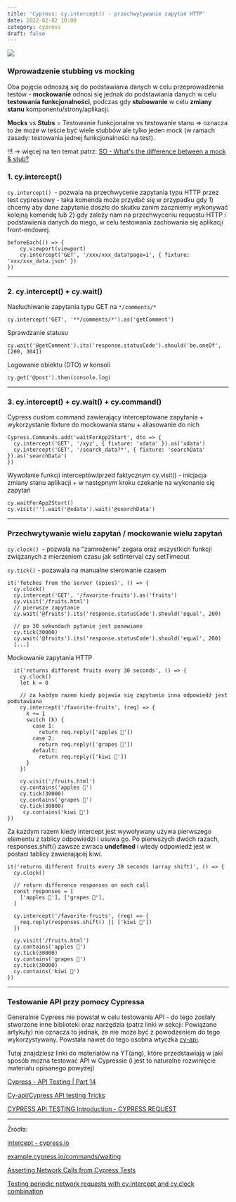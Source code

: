 ```yaml
---
title: 'Cypress: cy.intercept() - przechwytywanie zapytań HTTP'
date: 2022-02-02 10:00
category: cypress
draft: false
---
```


![](https://i.ytimg.com/vi/gGDI3ee81d8/maxresdefault.jpg)

### Wprowadzenie stubbing vs mocking

Oba pojęcia odnoszą się do podstawiania danych w celu przeprowadzenia testów - **mockowanie** odnosi się jednak do podstawiania danych w celu **testowania funkcjonalności**, podczas gdy **stubowanie** w celu **zmiany stanu** komponentu/strony/aplikacji.


**Mocks** vs **Stubs** = Testowanie funkcjonalne vs testowanie stanu => oznacza to że może w teście być wiele stubbów ale tylko jeden mock (w ramach zasady: testowania jednej funkcjonalności na test).


!!! -> więcej na ten temat patrz: [SO - What's the difference between a mock & stub?](https://stackoverflow.com/questions/3459287/whats-the-difference-between-a-mock-stub)

### 1. cy.intercept()


`cy.intercept() `- pozwala na przechwycenie zapytania typu HTTP przez test cypressowy - taka komenda może przydać się w przypadku gdy 1) chcemy aby dane zapytanie doszło do skutku zanim zaczniemy wykonywać kolejną komendę lub 2) gdy zależy nam na przechwyceniu requestu HTTP i podstawienia danych do niego, w celu testowania zachowania się aplikacji front-endowej.


    beforeEach(() => {
        cy.viewport(viewport)
        cy.intercept('GET', '/xxx/xxx_data?page=1', { fixture: 'xxx/xxx_data.json' })
    })
        
---
### 2. cy.intercept() + cy.wait()
 
Nasłuchiwanie zapytania typu GET na `*/comments/*`

    cy.intercept('GET', '**/comments/*').as('getComment')

Sprawdzanie statusu

    cy.wait('@getComment').its('response.statusCode').should('be.oneOf', [200, 304])
    
Logowanie obiektu (DTO) w konsoli 

    cy.get('@post').then(console.log)

---
### 3. cy.intercept() + cy.wait() + cy.command()

Cypress custom command zawierający interceptowane zapytania + wykorzystanie fixture do mockowania stanu + aliasowanie do nich

    Cypress.Commands.add('waitForApp2Start', dto => {
      cy.intercept('GET', '/xyz', { fixture: 'xdata' }).as('xdata')
      cy.intercept('GET', '/search_data?*', { fixture: 'searchData' }).as('searchData')
    })

Wywołanie funkcji interceptów/przed faktycznym cy.visit() - inicjacja zmiany stanu aplikacji + w następnym kroku czekanie na wykonanie się zapytań

    cy.waitForApp2Start()
    cy.visit('').wait('@xdata').wait('@searchData')

---
### Przechwytywanie wielu zapytań / mockowanie wielu zapytań

`cy.clock() `- pozwala na "zamrożenie" zegara oraz wszystkich funkcji związanych z mierzeniem czasu jak setInterval czy setTimeout

`cy.tick()` - pozawala na manualne sterowanie czasem

    it('fetches from the server (spies)', () => {
      cy.clock()
      cy.intercept('GET', '/favorite-fruits').as('fruits')
      cy.visit('/fruits.html')
      // pierwsze zapytanie
      cy.wait('@fruits').its('response.statusCode').should('equal', 200)

      // po 30 sekundach pytanie jest ponawiane 
      cy.tick(30000)
      cy.wait('@fruits').its('response.statusCode').should('equal', 200)
      [...]


Mockowanie zapytania HTTP

      it('returns different fruits every 30 seconds', () => {
        cy.clock()
        let k = 0

        // za każdym razem kiedy pojawia się zapytanie inna odpowiedź jest podstawiana
        cy.intercept('/favorite-fruits', (req) => {
          k += 1
          switch (k) {
            case 1:
              return req.reply(['apples 🍎'])
            case 2:
              return req.reply(['grapes 🍇'])
            default:
              return req.reply(['kiwi 🥝'])
          }
        })

        cy.visit('/fruits.html')
        cy.contains('apples 🍎')
        cy.tick(30000)
        cy.contains('grapes 🍇')
        cy.tick(30000)
         cy.contains('kiwi 🥝')
    })
 
Za każdym razem kiedy intercept jest wywoływany używa pierwszego elementu z tablicy odpowiedzi i usuwa go.
Po pierwszych dwóch razach, responses.shift() zawsze zwraca **undefined** i wtedy odpowiedź jest w postaci tablicy zawierającej kiwi.


    it('returns different fruits every 30 seconds (array shift)', () => {
      cy.clock()

      // return difference responses on each call
      const responses = [
        ['apples 🍎'], ['grapes 🍇'],
      ]

      cy.intercept('/favorite-fruits', (req) => {
        req.reply(responses.shift() || ['kiwi 🥝'])
      })

      cy.visit('/fruits.html')
      cy.contains('apples 🍎')
      cy.tick(30000)
      cy.contains('grapes 🍇')
      cy.tick(30000)
      cy.contains('kiwi 🥝')
    })
    

----
### Testowanie API przy pomocy Cypressa

Generalnie Cypress nie powstał w celu testowania API - do tego zostały stworzone inne biblioteki oraz narzędzia (patrz linki w sekcji: Powiązane artykuły) nie oznacza to jednak, że nie może być z powodzeniem do tego wykorzystywany. Powstała nawet do tego osobna wtyczka [cy-api](https://github.com/bahmutov/cy-api).

Tutaj znajdziesz linki do materiałów na YT(ang), które przedstawiają w jaki sposób można testować API w Cypressie (i jest to naturalne rozwinięcie materiału opisanego powyżej)

[Cypress - API Testing | Part 14](https://www.youtube.com/watch?v=TocjjF_pARo)

[Cy-api/Cypress API testing Tricks](https://www.youtube.com/watch?v=OICPSvIWAQg)

[CYPRESS API TESTING Introduction - CYPRESS REQUEST](https://www.youtube.com/watch?v=bcO2E6XFJCY&list=PLYDwWPRvXB8-8LG2hZv25HO6C3w_vezZb&index=15)


----

Źródła:

[intercept - cypress.io](https://docs.cypress.io/api/commands/intercept)

[example.cypress.io/commands/waiting](https://example.cypress.io/commands/waiting)

[Asserting Network Calls from Cypress Tests](https://www.cypress.io/blog/2019/12/23/asserting-network-calls-from-cypress-tests/)

[Testing periodic network requests with cy.intercept and cy.clock combination](https://www.cypress.io/blog/2021/02/23/cy-intercept-and-cy-clock/)



